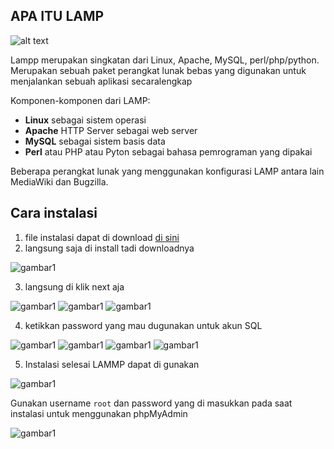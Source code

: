 ## APA ITU LAMP

![alt text](./src/lampu.jpg)

Lampp merupakan singkatan dari Linux, Apache, MySQL, perl/php/python. Merupakan sebuah paket perangkat lunak bebas yang digunakan untuk menjalankan sebuah aplikasi secaralengkap

Komponen-komponen dari LAMP:
- **Linux** sebagai sistem operasi
- **Apache** HTTP Server sebagai web server
- **MySQL** sebagai sistem basis data
- **Perl** atau PHP atau Pyton sebagai bahasa pemrograman yang dipakai

Beberapa perangkat lunak yang menggunakan konfigurasi LAMP antara lain MediaWiki dan Bugzilla.

## Cara instalasi

 1. file instalasi dapat di download [di sini](https://bitnami.com/stack/lamp/installer)
 2. langsung saja di install tadi downloadnya 
   
   ![gambar1](src/pict1.jpg)

 3. langsung di klik next aja
   
   ![gambar1](src/pict2.jpg)
   ![gambar1](src/pict3.jpg)
   ![gambar1](src/pict4.jpg)

 4. ketikkan password yang mau dugunakan untuk akun SQL  
     
   ![gambar1](src/pict5.jpg)
   ![gambar1](src/pict6.jpg)
   ![gambar1](src/pict7.jpg)
   ![gambar1](src/pict8.jpg)

 5. Instalasi selesai LAMMP dapat di gunakan
   
   ![gambar1](src/pict9.jpg)

Gunakan username `root` dan password yang di masukkan pada saat instalasi untuk menggunakan phpMyAdmin

![gambar1](src/pict10.jpg)
